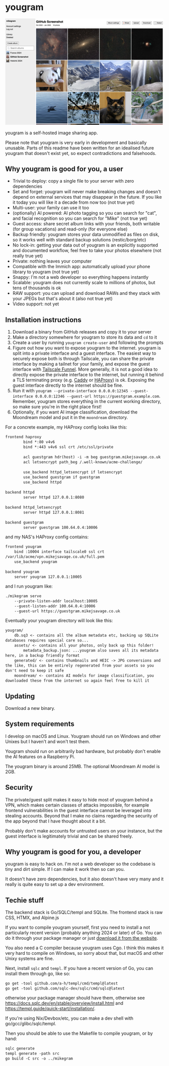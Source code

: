# yougram

![yougram](/readme_assets/screenshot.jpg?raw=true)

yougram is a self-hosted image sharing app.

Please note that yougram is very early in development and basically unusable. Parts of this readme
have been written for an idealised future yougram that doesn't exist yet, so expect contradictions
and falsehoods.


## Why yougram is good for you, a user

- Trivial to deploy: copy a single file to your server with zero dependencies
- Set and forget: yougram will never make breaking changes and doesn't depend on external services
  that may disappear in the future. If you like it today you will like it a decade from now too
  (not true yet)
- Multi-user: your family can use it too
- (optionally) AI powered: AI photo tagging so you can search for "cat", and facial recognition so
  you can search for "Mike" (not true yet)
- Guest access: share secret album links with your friends, both writable (for group vacations) and
  read-only (for everyone else)
- Backup friendly: yougram stores your data unmodified as files on disk, so it works well with
  standard backup solutions (restic/borg/etc)
- No lock-in: getting your data out of yougram is an explicitly supported and documented workflow,
  feel free to take your photos elsewhere (not really true yet)
- Private: nothing leaves your computer
- Compatible with the Immich app: automatically upload your phone library to yougram (not true yet)
- Snappy: I'm not a web developer so everything happens instantly
- Scalable: yougram does not currently scale to millions of photos, but tens of thousands is ok
- RAW support: you can upload and download RAWs and they stack with your JPEGs but that's about it
  (also not true yet)
- Video support: not yet


## Installation instructions

[funnel]: https://tailscale.com/kb/1223/funnel
[caddy]: https://caddyserver.com
[haproxy]: https://www.haproxy.org

1. Download a binary from GitHub releases and copy it to your server
2. Make a directory somewhere for yougram to store its data and `cd` to it
3. Create a user by running `yougram create-user` and following the prompts
4. Figure out how you want to expose yougram to the internet. yougram is split into a private
   interface and a guest interface. The easiest way to securely expose both is through Tailscale,
   you can share the private interface by making a tailnet for your family, and expose the guest
   interface with [Tailscale Funnel][funnel]. More generally, it is not a good idea to directly
   expose the private interface to the internet, but running it behind a TLS terminating proxy (e.g.
   [Caddy][caddy] or [HAProxy][haproxy]) is ok. Exposing the guest interface directly to the
   internet should be fine.
5. Run it with `yougram --private-interface 0.0.0.0:12345 --guest-interface 0.0.0.0:12346
   --guest-url https://guestgram.example.com`. Remember, yougram stores everything in the current
   working directory, so make sure you're in the right place first!
6. Optionally, if you want AI image classification, download the Moondream model and put it in the
   `moondream` directory.

For a concrete example, my HAProxy config looks like this:

```
frontend haproxy
        bind *:80 v4v6
        bind *:443 v4v6 ssl crt /etc/ssl/private

        acl guestgram hdr(host) -i -m beg guestgram.mikejsavage.co.uk
        acl letsencrypt path_beg /.well-known/acme-challenge/

        use_backend httpd_letsencrypt if letsencrypt
        use_backend guestgram if guestgram
        use_backend httpd

backend httpd
        server httpd 127.0.0.1:8080

backend httpd_letsencrypt
        server httpd 127.0.0.1:8081

backend guestgram
        server guestgram 100.64.0.4:10006
```

and my NAS's HAProxy config contains:

```
frontend yougram
    bind :10004 interface tailscale0 ssl crt /var/lib/acme/vpn.mikejsavage.co.uk/full.pem
    use_backend yougram

backend yougram
    server yougram 127.0.0.1:10005
```

and I run yougram like:

```
./mikegram serve
    --private-listen-addr localhost:10005
    --guest-listen-addr 100.64.0.4:10006
    --guest-url https://guestgram.mikejsavage.co.uk
```

Eventually your yougram directory will look like this:

```
yougram/
    db.sq3 <- contains all the album metadata etc, backing up SQLite databases requires special care so...
    assets/ <- contains all your photos, only back up this folder!
        metadata_backup.json: ...yougram also saves all its metadata here, in a backup friendly format
    generated/ <- contains thumbnails and HEIC -> JPG conversions and the like, this can be entirely regenerated from your assets so you don't need to keep it safe
    moondream/ <- contains AI models for image classification, you downloaded these from the internet so again feel free to kill it
```


## Updating

Download a new binary.


## System requirements

I develop on macOS and Linux. Yougram should run on Windows and other Unixes but I haven't and won't
test them.

Yougram should run on arbitrarily bad hardware, but probably don't enable the AI features on a
Raspberry Pi.

The yougram binary is around 25MB. The optional Moondream AI model is 2GB.


## Security

The private/guest split makes it easy to hide most of yougram behind a VPN, which makes certain
classes of attacks impossible, for example frontend vulnerabilities in the guest interface cannot be
leveraged into stealing accounts. Beyond that I make no claims regarding the security of the app
beyond that I have thought about it a bit.

Probably don't make accounts for untrusted users on your instance, but the guest interface is
legitimately trivial and can be shared freely.


## Why yougram is good for you, a developer

yougram is easy to hack on. I'm not a web developer so the codebase is tiny and dirt simple. If I
can make it work then so can you.

It doesn't have zero dependencies, but it also doesn't have very many and it really is quite easy to
set up a dev environment.


## Techie stuff

The backend stack is Go/SQLC/templ and SQLite. The frontend stack is raw CSS, HTMX, and Alpine.js

If you want to compile yougram yourself, first you need to install a not particularly recent version
(probably anything 2024 or later) of Go. You can do it through your package manager or just
[download it from the website](https://go.dev/doc/install).

You also need a C compiler because yougram uses Cgo. I think this makes it very hard to compile on
Windows, so sorry about that, but macOS and other Unixy systems are fine.

Next, install `sqlc` and `templ`. If you have a recent version of Go, you can install them through
go, like so:

```
go get -tool github.com/a-h/templ/cmd/templ@latest
go get -tool github.com/sqlc-dev/sqlc/cmd/sqlc@latest
```

otherwise your package manager should have them, otherwise see
https://docs.sqlc.dev/en/stable/overview/install.html and
https://templ.guide/quick-start/installation/.

If you're using Nix/Devbox/etc, you can make a dev shell with go/gcc/glibc/sqlc/templ.

Then you should be able to use the Makefile to compile yougram, or by hand:

```
sqlc generate
templ generate -path src
go build -C src -o ../mikegram
```
